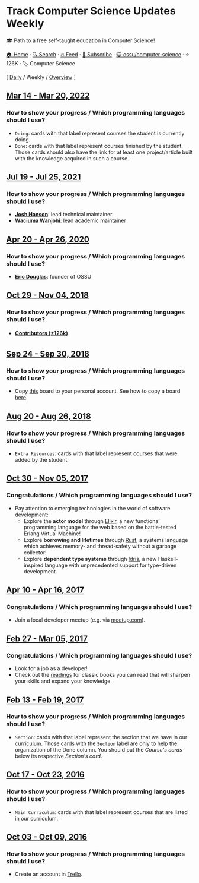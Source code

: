 # Track Computer Science Updates Weekly

:mortar_board: Path to a free self-taught education in Computer Science!

[🏠 Home](/README.md) · [🔍 Search](https://test.trackawesomelist.com/search/) · [🔥 Feed](https://test.trackawesomelist.com/ossu/computer-science/week/rss.xml) · [📮 Subscribe](https://trackawesomelist.us17.list-manage.com/subscribe?u=d2f0117aa829c83a63ec63c2f&id=36a103854c) · [😺 ossu/computer-science](https://github.com/ossu/computer-science/blob/master/README.md) · ⭐ 126K · 🏷️ Computer Science

[ [Daily](/content/ossu/computer-science/README.md) / Weekly / [Overview](/content/ossu/computer-science/readme/README.md) ]



## [Mar 14 - Mar 20, 2022](/content/2022/11/README.md)

### How to show your progress / Which programming languages should I use?

*   `Doing`: cards with that label represent courses the student is currently doing.
*   `Done`: cards with that label represent courses finished by the student.
    Those cards should also have the link for at least one project/article built with the knowledge acquired in such a course.

## [Jul 19 - Jul 25, 2021](/content/2021/29/README.md)

### How to show your progress / Which programming languages should I use?

*   **[Josh Hanson](https://github.com/joshmhanson)**: lead technical maintainer
*   **[Waciuma Wanjohi](https://github.com/waciumawanjohi)**: lead academic maintainer

## [Apr 20 - Apr 26, 2020](/content/2020/16/README.md)

### How to show your progress / Which programming languages should I use?

*   **[Eric Douglas](https://github.com/ericdouglas)**: founder of OSSU

## [Oct 29 - Nov 04, 2018](/content/2018/44/README.md)

### How to show your progress / Which programming languages should I use?

*   **[Contributors (⭐126k)](https://github.com/ossu/computer-science/graphs/contributors)**

## [Sep 24 - Sep 30, 2018](/content/2018/39/README.md)

### How to show your progress / Which programming languages should I use?

*   Copy [this](https://trello.com/b/IScNSzsI/ossu-compsci) board to your personal account.
    See how to copy a board [here](https://help.trello.com/article/802-copying-cards-lists-or-boards).

## [Aug 20 - Aug 26, 2018](/content/2018/34/README.md)

### How to show your progress / Which programming languages should I use?

*   `Extra Resources`: cards with that label represent courses that were added by the student.

## [Oct 30 - Nov 05, 2017](/content/2017/44/README.md)

### Congratulations / Which programming languages should I use?

*   Pay attention to emerging technologies in the world of software development:
    *   Explore the **actor model** through [Elixir](https://elixir-lang.org/), a new functional programming language for the web based on the battle-tested Erlang Virtual Machine!
    *   Explore **borrowing and lifetimes** through [Rust](https://www.rust-lang.org/), a systems language which achieves memory- and thread-safety without a garbage collector!
    *   Explore **dependent type systems** through [Idris](https://www.idris-lang.org/), a new Haskell-inspired language with unprecedented support for type-driven development.

## [Apr 10 - Apr 16, 2017](/content/2017/15/README.md)

### Congratulations / Which programming languages should I use?

*   Join a local developer meetup (e.g. via [meetup.com](https://www.meetup.com/)).

## [Feb 27 - Mar 05, 2017](/content/2017/9/README.md)

### Congratulations / Which programming languages should I use?

*   Look for a job as a developer!
*   Check out the [readings](https://github.com/ossu/computer-science/blob/master/README.md/extras/readings.md) for classic books you can read that will sharpen your skills and expand your knowledge.

## [Feb 13 - Feb 19, 2017](/content/2017/7/README.md)

### How to show your progress / Which programming languages should I use?

*   `Section`: cards with that label represent the section that we have in our curriculum.
    Those cards with the `Section` label are only to help the organization of the Done column.
    You should put the *Course's cards* below its respective *Section's card*.

## [Oct 17 - Oct 23, 2016](/content/2016/42/README.md)

### How to show your progress / Which programming languages should I use?

*   `Main Curriculum`: cards with that label represent courses that are listed in our curriculum.

## [Oct 03 - Oct 09, 2016](/content/2016/40/README.md)

### How to show your progress / Which programming languages should I use?

*   Create an account in [Trello](https://trello.com/).